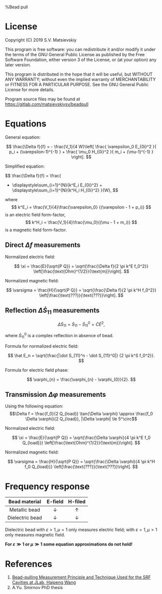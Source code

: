 %Bead pull

# License

Copyright (C) 2019  S.V. Matsievskiy

This program is free software: you can redistribute it and/or modify
it under the terms of the GNU General Public License as published by
the Free Software Foundation, either version 3 of the License, or (at your option) any later version.

This program is distributed in the hope that it will be useful,
but WITHOUT ANY WARRANTY; without even the implied warranty of
MERCHANTABILITY or FITNESS FOR A PARTICULAR PURPOSE.  See the
GNU General Public License for more details.

Program source files may be found at <https://gitlab.com/matsievskiysv/beadpull>

# Equations

General equation:

$$
\frac{\Delta f}{f} = - \frac{V_1}{4 W}\left[
\frac{
\varepsilon_0 E_{0i}^2
}{
p_i + (\varepsilon-1)^{-1}
}
+
\frac{
\mu_0 H_{0i}^2
}{
m_i + (\mu-1)^{-1}
}
\right].
$$

Simplified equation:

$$
\frac{\Delta f}{f} =
\frac{
- \displaystyle\sum_{i=1}^{N}{k^E_i E_{0i}^2} +
\displaystyle\sum_{i=1}^{N}{k^H_i H_{0i}^2}
}{W},
$$

where
$$
k^E_i = \frac{V_1}{4}\frac{\varepsilon_0}
{(\varepsilon - 1 + p_i)}
$$
is an electric field form-factor,
$$
k^H_i = \frac{V_1}{4}\frac{\mu_0}{(\mu - 1 + m_i)}
$$
is a magnetic field form-factor.

## Direct $\Delta f$ measurements

Normalized electric field:

$$
\xi = \frac{E}{\sqrt{P Q}} =
\sqrt{\frac{\Delta f}{2 \pi k^E f_0^2}}
\left[\frac{\text{Ohm}^{1/2}}{\text{m}}\right].
$$

Normalized magnetic field:

$$
\varsigma = \frac{H}{\sqrt{P Q}} =
\sqrt{\frac{\Delta f}{2 \pi k^H f_0^2}}
\left[\frac{\text{???}}{\text{???}}\right].
$$

## Reflection $\Delta \dot S_{11}$ measurements

$$
\Delta \dot S_{11} = \dot S_{11} - \dot S_{11}^0 = \dot C \dot E^2,
$$

where $\dot S_{11}^0$ is a complex reflection in absence of bead.

Formula for normalized electric field:

$$
\hat E_n = \sqrt{\frac{|\dot S_{11}^n - \dot S_{11}^0|}
{2 \pi k^S f_0^2}}.
$$

Formula for electric field phase:

$$
\varphi_{n} = \frac{\varphi_{n} - \varphi_{0}}{2}.
$$

## Transmission $\Delta \varphi$ measurements

Using the following equation:
$$\Delta f = \frac{f_0}{2 Q_{load}} \tan{\Delta \varphi}
\approx \frac{f_0 \Delta \varphi}{2 Q_{load}}, |\Delta \varphi| \le 5^\circ$$

Normalized electric field:

$$
\xi = \frac{E}{\sqrt{P Q}} =
\sqrt{\frac{\Delta \varphi}{4 \pi k^E f_0 Q_{load}}}
\left[\frac{\text{Ohm}^{1/2}}{\text{m}}\right].
$$

Normalized magnetic field:

$$
\varsigma = \frac{H}{\sqrt{P Q}} =
\sqrt{\frac{\Delta \varphi}{4 \pi k^H f_0 Q_{load}}}
\left[\frac{\text{???}}{\text{???}}\right].
$$

# Frequency response

| Bead material | E-field | H-filed |
|:-:|:-:|:-:|
| Metallic bead | ↓ | ↑ |
| Dielectric bead  | ↓ | ↓ |

Dielectric bead with $\varepsilon > 1, \mu = 1$ only measures electric field;
with $\varepsilon = 1, \mu > 1$ only measures magnetic field.

**For $\varepsilon \gg 1$ or $\mu \gg 1$ some equation approximations do not hold!**

# References

1. [Bead-pulling Measurement Principle and Technique Used for the SRF Cavities at JLab, Haipeng Wang](https://www.jlab.org/indico/event/98/contribution/7/material/slides/1.pdf)
1. A.Yu. Smirnov PhD thesis
